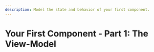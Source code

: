 ```yaml
---
description: Model the state and behavior of your first component.
---
```


# Your First Component - Part 1: The View-Model

